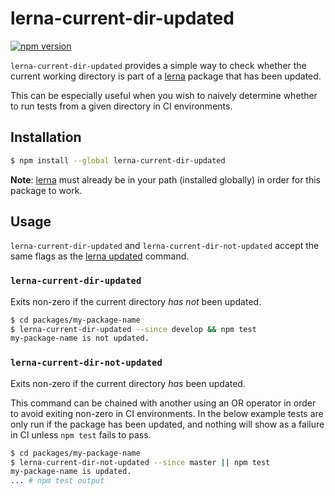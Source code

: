 # lerna-current-dir-updated

[![npm version](https://badge.fury.io/js/lerna-current-dir-updated.svg)](https://badge.fury.io/js/lerna-current-dir-updated)

`lerna-current-dir-updated` provides a simple way to check whether the current working directory is part of a [lerna](https://lernajs.io) package that has been updated.

This can be especially useful when you wish to naively determine whether to run tests from a given directory in CI environments.

## Installation

```bash
$ npm install --global lerna-current-dir-updated
```

**Note**: [lerna](https://lernajs.io) must already be in your path (installed globally) in order for this package to work.

## Usage

`lerna-current-dir-updated` and `lerna-current-dir-not-updated` accept the same flags as the [lerna updated](https://github.com/lerna/lerna#updated) command.

### `lerna-current-dir-updated`

Exits non-zero if the current directory *has not* been updated.

```bash
$ cd packages/my-package-name
$ lerna-current-dir-updated --since develop && npm test
my-package-name is not updated.
```

### `lerna-current-dir-not-updated`

Exits non-zero if the current directory *has* been updated.

This command can be chained with another using an OR operator in order to avoid exiting non-zero in CI environments. In the below example tests are only run if the package has been updated, and nothing will show as a failure in CI unless `npm test` fails to pass.

```bash
$ cd packages/my-package-name
$ lerna-current-dir-not-updated --since master || npm test
my-package-name is updated.
... # npm test output
```
